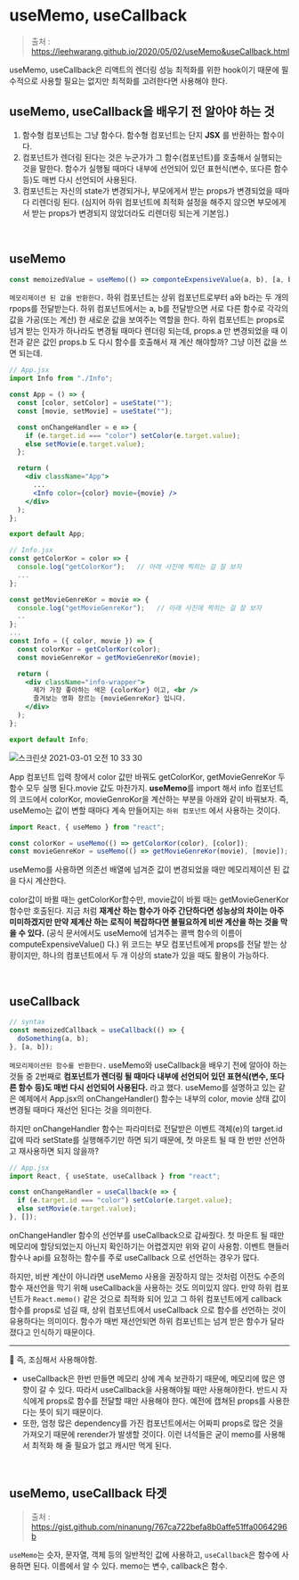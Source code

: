 # useMemo, useCallback

> 출처 : https://leehwarang.github.io/2020/05/02/useMemo&useCallback.html

useMemo, useCallback은 리액트의 렌더링 성능 최적화를 위한 hook이기 때문에 필수적으로 사용할 필요는 없지만 최적화를 고려한다면 사용해야 한다.

## useMemo, useCallback을 배우기 전 알아야 하는 것

1. 함수형 컴포넌트는 그냥 함수다. 함수형 컴포넌트는 단지 **JSX** 를 반환하는 함수이다.
2. 컴포넌트가 렌더링 된다는 것은 누군가가 그 함수(컴포넌트)를 호출해서 실행되는 것을 말한다. 함수가 실행될 때마다 내부에 선언되어 있던 표현식(변수, 또다른 함수 등)도 매번 다시 선언되어 사용된다.
3. 컴포넌트는 자신의 state가 변경되거나, 부모에게서 받는 props가 변경되었을 때마다 리렌더링 된다. (심지어 하위 컴포넌트에 최적화 설정을 해주지 않으면 부모에게서 받는 props가 변경되지 않았더라도 리렌더링 되는게 기본임.)

<br/>

## useMemo

```jsx
const memoizedValue = useMemo(() => componteExpensiveValue(a, b), [a, b]);
```

`메모리제이션 된 값을 반환한다.` 하위 컴포넌트는 상위 컴포넌트로부터 a와 b라는 두 개의 rpops를 전달받는다. 하위 컴포넌트에서는 a, b를 전달받으면 서로 다른 함수로 각각의 값을 가공(또는 계산) 한 새로운 값을 보여주는 역할을 한다. 하위 컴포넌트는 props로 넘겨 받는 인자가 하나라도 변경될 때마다 렌더링 되는데, props.a 만 변경되었을 때 이전과 같은 값인 props.b 도 다시 함수를 호출해서 재 계산 해야할까? 그냥 이전 값을 쓰면 되는데.

```jsx
// App.jsx
import Info from "./Info";

const App = () => {
  const [color, setColor] = useState("");
  const [movie, setMovie] = useState("");

  const onChangeHandler = e => {
    if (e.target.id === "color") setColor(e.target.value);
    else setMovie(e.target.value);
  };

  return (
    <div className="App">
      ...
      <Info color={color} movie={movie} />
    </div>
  );
};

export default App;
```

```jsx
// Info.jsx
const getColorKor = color => {
  console.log("getColorKor");   // 아래 사진에 찍히는 걸 잘 보자
  ...
};

const getMovieGenreKor = movie => {
  console.log("getMovieGenreKor");   // 아래 사진에 찍히는 걸 잘 보자
  ..
};
...
const Info = ({ color, movie }) => {
  const colorKor = getColorKor(color);
  const movieGenreKor = getMovieGenreKor(movie);

  return (
    <div className="info-wrapper">
      제가 가장 좋아하는 색은 {colorKor} 이고, <br />
      즐겨보는 영화 장르는 {movieGenreKor} 입니다.
    </div>
  );
};

export default Info;
```

![스크린샷 2021-03-01 오전 10 33 30](https://user-images.githubusercontent.com/59427983/109441803-9dae2800-7a79-11eb-857f-c3aff783e216.png)

 App 컴포넌트 입력 창에서 color 값만 바꿔도 getColorKor, getMovieGenreKor 두 함수 모두 실행 된다.movie 값도 마찬가지. **useMemo**를 import 해서 info 컴포넌트의 코드에서 colorKor, movieGenroKor을 계산하는 부분을 아래와 같이 바꿔보자. 즉, useMemo는 값이 변할 때마다 계속 만들어지는 `하위 컴포넌트` 에서 사용하는 것이다.

```jsx
import React, { useMemo } from "react";

const colorKor = useMemo(() => getColorKor(color), [color]);
const movieGenreKor = useMemo(() => getMovieGenreKor(movie), [movie]);
```

useMemo를 사용하면 의존선 배열에 넘겨준 값이 변경되었을 때만 메모리제이션 된 값을 다시 계산한다.

color값이 바뀔 때는 getColorKor함수만, movie값이 바뀔 때는 getMovieGenerKor 함수만 호출된다. 지금 처럼 **재계산 하는 함수가 아주 간단하다면 성능상의 차이는 아주 미미하겠지만 만약 제계산 하는 로직이 복잡하다면 불필요하게 비싼 계산을 하는 것을 막을 수 있다.** (공식 문서에서도 useMemo에 넘겨주는 콜백 함수의 이름이 computeExpensiveValue() 다.) 위 코드는 부모 컴포넌트에게 props를 전달 받는 상황이지만, 하나의 컴포넌트에서 두 개 이상의 state가 있을 때도 활용이 가능하다.

<br/>

## useCallback

```jsx
// syntax
const memoizedCallback = useCallback(() => {
  doSomething(a, b);
}, [a, b]);
```

`메모리제이션된 함수를 반환한다.` useMemo와 useCallback을 배우기 전에 알아야 하는 것들 중 2번째로 **컴포넌트가 렌더링 될 때마다 내부에 선언되어 있던 표현식(변수, 또다른 함수 등)도 매번 다시 선언되어 사용된다.** 라고 했다. useMemo를 설명하고 있는 같은 예제에서 App.jsx의 onChangeHandler() 함수는 내부의 color, movie 상태 값이 변경될 때마다 재선언 된다는 것을 의미한다.

하지만 onChangeHandler 함수는 파라미터로 전달받은 이벤트 객체(e)의 target.id 값에 따라 setState를 실행해주기만 하면 되기 때문에, 첫 마운트 될 때 한 번만 선언하고 재사용하면 되지 않을까?

```jsx
// App.jsx
import React, { useState, useCallback } from "react";

const onChangeHandler = useCallback(e => {
  if (e.target.id === "color") setColor(e.target.value);
  else setMovie(e.target.value);
}, []);
```

onChangeHandler 함수의 선언부를 useCallback으로 감싸줬다. 첫 마운트 될 때만 메모리에 할당되었는지 아닌지 확인하기는 어렵겠지만 위와 같이 사용함. 이벤트 핸들러 함수나 api를 요청하는 함수를 주로 useCallback 으로 선언하는 경우가 많다.

하지만, 비싼 계산이 아니라면 useMemo 사용을 권장하지 않는 것처럼 이전도 수준의 함수 재선언을 막기 위해 useCallback을 사용하는 것도 의미있지 않다. 만약 하위 컴포넌트가 `React.memo()` 같은 것으로 최적화 되어 있고 그 하위 컴포넌트에게 callback 함수를 props로 넘길 때, 상위 컴포넌트에서 useCallback 으로 함수를 선언하는 것이 유용하다는 의미이다. 함수가 매번 재선언되면 하위 컴포넌트는 넘겨 받은 함수가 달라졌다고 인식하기 때문이다.

---

📌 즉, 조심해서 사용해야함.

- useCallback은 한번 만들면 메모리 상에 계속 보관하기 때문에, 메모리에 많은 영향이 갈 수 있다. 따라서 useCallback을 사용해야될 때만 사용해야한다. 반드시 자식에게 props로 함수를 전달할 때만 사용해야 한다. 예전에 캡쳐된 props를 사용한다는 뜻이 되기 때문이다.
- 또한, 엄청 많은 dependency를 가진 컴포넌트에서는 어짜피 props로 많은 것을 가져오기 때문에 rerender가 발생할 것이다. 이런 녀석들은 굳이 memo를 사용해서 최적화 해 줄 필요가 없고 캐시만 먹게 된다.

<br/>

## useMemo, useCallback 타겟

> 출처 : https://gist.github.com/ninanung/767ca722befa8b0affe51ffa0064296b

`useMemo`는 슷자, 문자열, 객체 등의 일반적인 값에 사용하고, `useCallback`은 함수에 사용하면 된다. 이름에서 알 수 있다. memo는 변수, callback은 함수.


